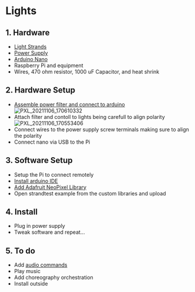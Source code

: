 # Lights
## 1. Hardware
* [Light Strands][Strand]
* [Power Supply][power] 
* [Arduino Nano][nano] 
* Raspberry Pi and equipment
* Wires, 470 ohm resistor, 1000 uF Capacitor, and heat shrink

[strand]:   https://www.amazon.com/gp/product/B014QZNC1S/ref=ppx_yo_dt_b_asin_title_o02_s00?ie=UTF8&psc=1
[power]:    https://www.amazon.com/gp/product/B01LXN7MN3/ref=ppx_yo_dt_b_asin_title_o02_s00?ie=UTF8&psc=1
[nano]:     https://www.amazon.com/gp/product/B0713XK923/ref=ppx_yo_dt_b_asin_title_o08_s01?ie=UTF8&psc=1
[ada]:      https://learn.adafruit.com/adafruit-neopixel-uberguide/basic-connections
[library]:  https://github.com/adafruit/Adafruit_NeoPixel/blob/master/README.md
[arduino]:  https://downloads.arduino.cc/arduino-1.8.16-linuxarm.tar.xz
[aiy]:      https://aiyprojects.withgoogle.com/voice-v1/#assembly-guide--get-the-voice-kit-system-image

## 2. Hardware Setup
* [Assemble power filter and connect to arduino][ada]
![PXL_20211106_170610332](https://user-images.githubusercontent.com/4064492/140619313-5f5bcc7c-cb24-4e38-aea7-a4d8cb5275af.jpg)
* Attach filter and contoll to lights being carefull to align polarity
![PXL_20211106_170553406](https://user-images.githubusercontent.com/4064492/140619410-cb33d329-4d0f-4f5e-8866-9e0698174828.jpg)
* Connect wires to the power supply screw terminals making sure to align the polarity 
* Connect nano via USB to the Pi

## 3. Software Setup
* Setup the Pi to connect remotely
* [Install arduino IDE][arduino]
* [Add Adafruit NeoPixel Library][library]
* Open strandtest example from the custom libraries and upload

## 4. Install
* Plug in power supply
* Tweak software and repeat...

## 5. To do
* Add [audio commands][aiy]
* Play music
* Add choreography orchestration
* Install outside


